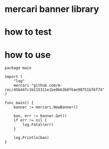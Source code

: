 # mercari banner library

# how to test

# how to use

```golang
package main

import (
    "log"
    mercari "github.com/m-rec/45b44fc1b115311e1be0b63b0f6ae90751bf6f74"
)

func main() {
    banner := mercari.NewBanner()

    ban, err := banner.Get()
    if err != nil {
        log.Fatal(err)
    }

    log.Println(ban)
}

```
